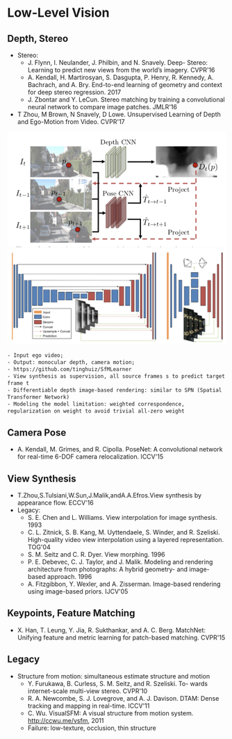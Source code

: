 # Low-Level Vision

## Depth, Stereo
- Stereo:
	- J. Flynn, I. Neulander, J. Philbin, and N. Snavely. Deep- Stereo: Learning to predict new views from the world’s imagery. CVPR'16
	- A. Kendall, H. Martirosyan, S. Dasgupta, P. Henry, R. Kennedy, A. Bachrach, and A. Bry. End-to-end learning of geometry and context for deep stereo regression. 2017
	- J. Zbontar and Y. LeCun. Stereo matching by training a convolutional neural network to compare image patches. JMLR'16
- T Zhou, M Brown, N Snavely, D Lowe. Unsupervised Learning of Depth and Ego-Motion from Video. CVPR'17
<img src="/CV/images/ssl-depth1.png" alt="drawing" width="600"/>
<img src="/CV/images/ssl-depth2.png" alt="drawing" width="600"/>

	- Input ego video;
	- Output: monocular depth, camera motion;
	- https://github.com/tinghuiz/SfMLearner
	- View synthesis as supervision, all source frames s to predict target frame t
	- Differentiable depth image-based rendering: similar to SPN (Spatial Transformer Network)
	- Modeling the model limitation: weighted correspondence, regularization on weight to avoid trivial all-zero weight 

## Camera Pose
- A. Kendall, M. Grimes, and R. Cipolla. PoseNet: A convolutional network for real-time 6-DOF camera relocalization. ICCV'15

## View Synthesis
- T.Zhou,S.Tulsiani,W.Sun,J.Malik,andA.A.Efros.View synthesis by appearance flow. ECCV'16
- Legacy:
	- S. E. Chen and L. Williams. View interpolation for image synthesis. 1993
	- C. L. Zitnick, S. B. Kang, M. Uyttendaele, S. Winder, and R. Szeliski. High-quality video view interpolation using a layered representation. TOG'04
	- S. M. Seitz and C. R. Dyer. View morphing. 1996
	- P. E. Debevec, C. J. Taylor, and J. Malik. Modeling and rendering architecture from photographs: A hybrid geometry- and image-based approach. 1996
	- A. Fitzgibbon, Y. Wexler, and A. Zisserman. Image-based rendering using image-based priors. IJCV'05

## Keypoints, Feature Matching
- X. Han, T. Leung, Y. Jia, R. Sukthankar, and A. C. Berg. MatchNet: Unifying feature and metric learning for patch-based matching. CVPR'15

## Legacy
- Structure from motion: simultaneous estimate structure and motion
	- Y. Furukawa, B. Curless, S. M. Seitz, and R. Szeliski. To- wards internet-scale multi-view stereo. CVPR'10
	- R. A. Newcombe, S. J. Lovegrove, and A. J. Davison. DTAM: Dense tracking and mapping in real-time. ICCV'11
	- C. Wu. VisualSFM: A visual structure from motion system. http://ccwu.me/vsfm, 2011
	- Failure: low-texture, occlusion, thin structure